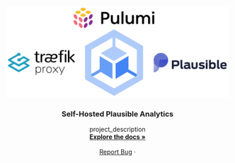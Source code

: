 <!-- PROJECT LOGO -->
<br />
<div align="center">
  <a href="https://github.com/snarkipus/gcp-plausible">
    <img src="docs/imgs/gcp-plausible.png" alt="Logo" width="720">
  </a>

<h3 align="center">Self-Hosted Plausible Analytics</h3>

  <p align="center">
    project_description
    <br />
    <a href="https://github.com/snarkipus/gcp-plausible"><strong>Explore the docs »</strong></a>
    <br />
    <br />
    <a href="https://github.com/github_username/repo_name/issues">Report Bug</a>
    ·
  </p>
</div>